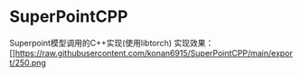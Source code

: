 # SuperPointCPP
Superpoint模型调用的C++实现(使用libtorch)
实现效果：
[]https://raw.githubusercontent.com/konan6915/SuperPointCPP/main/export/250.png
